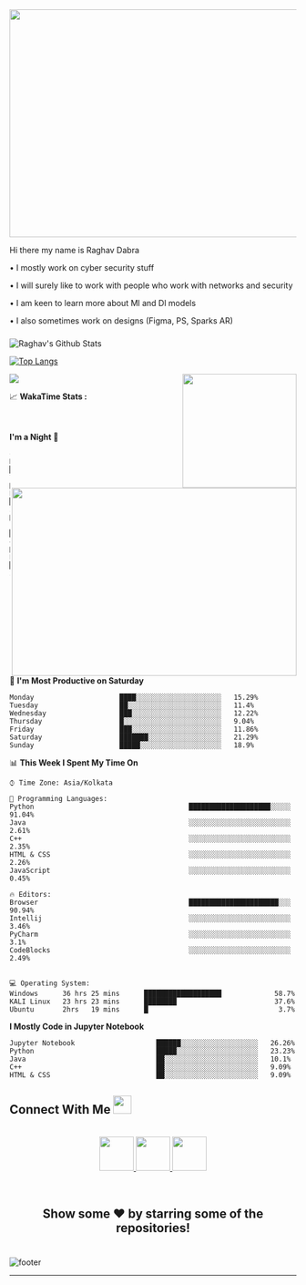 
<img src="https://media.giphy.com/media/115BJle6N2Av0A/giphy.gif" width="1000" height="400"/>

Hi there my name is Raghav Dabra 




• I mostly work on cyber security stuff

• I will surely like to work with people who work with networks and security

• I am keen to learn more about Ml and Dl models 

• I also sometimes work on designs (Figma, PS, Sparks AR)

###

![Raghav's Github Stats](https://github-readme-stats.vercel.app/api?username=RaghavDabra&show_icons=true&theme=midnight-purple)

[![Top Langs](https://github-readme-stats.vercel.app/api/top-langs/?username=RaghavDabra&theme=midnight-purple&layout=compact)](https://github.com/RaghavDabra/github-readme-stats)


<img align="Right" width="200" height="200" src="https://media.giphy.com/media/o0vwzuFwCGAFO/giphy.gif">

![](https://komarev.com/ghpvc/?username=RaghavDabra&color=blueviolet&style=plastic)




<summary>
  <g-emoji class="g-emoji" alias="chart_with_upwards_trend" fallback-src="https://github.githubassets.com/images/icons/emoji/unicode/1f4c8.png">📈</g-emoji> 
  <strong>WakaTime Stats : </strong>
</summary>


<a target="_blank">
  <img align="right" height="330px" width="500px" src="https://wakatime.com/share/@JayantGoel001/d757c83d-c3a9-424e-86f1-ce88190c9840.svg" >
</a>
<br>
<br>


<!--START_SECTION:waka-->

 
 
 
**I'm a Night 🦉** 

```text
🌞 Morning                 ██░░░░░░░░░░░░░░░░░░░░░░░   7.87% 
🌆 Daytime                 ██████░░░░░░░░░░░░░░░░░░░   26.15% 
🌃 Evening                 ██████████░░░░░░░░░░░░░░░   42.71% 
🌙 Night                   █████░░░░░░░░░░░░░░░░░░░░   23.26%

```
📅 **I'm Most Productive on Saturday** 

```text
Monday                     ████░░░░░░░░░░░░░░░░░░░░░   15.29% 
Tuesday                    ██░░░░░░░░░░░░░░░░░░░░░░░   11.4% 
Wednesday                  ███░░░░░░░░░░░░░░░░░░░░░░   12.22% 
Thursday                   █░░░░░░░░░░░░░░░░░░░░░░░░   9.04% 
Friday                     ███░░░░░░░░░░░░░░░░░░░░░░   11.86% 
Saturday                   ███████░░░░░░░░░░░░░░░░░░   21.29% 
Sunday                     █████░░░░░░░░░░░░░░░░░░░░   18.9%

```


📊 **This Week I Spent My Time On** 

```text
⌚︎ Time Zone: Asia/Kolkata

💬 Programming Languages: 
Python                                      ████████████████████░░░░░   91.04% 
Java                                        ░░░░░░░░░░░░░░░░░░░░░░░░░   2.61% 
C++                                         ░░░░░░░░░░░░░░░░░░░░░░░░░   2.35% 
HTML & CSS                                  ░░░░░░░░░░░░░░░░░░░░░░░░░   2.26% 
JavaScript                                  ░░░░░░░░░░░░░░░░░░░░░░░░░   0.45%

🔥 Editors: 
Browser                                     ██████████████████████░░░   90.94% 
Intellij                                    ░░░░░░░░░░░░░░░░░░░░░░░░░   3.46% 
PyCharm                                     ░░░░░░░░░░░░░░░░░░░░░░░░░   3.1% 
CodeBlocks                                  ░░░░░░░░░░░░░░░░░░░░░░░░░   2.49%


💻 Operating System: 
Windows      36 hrs 25 mins      ███████████████████             58.7%
KALI Linux   23 hrs 23 mins      ████████                        37.6%
Ubuntu       2hrs   19 mins      █                                3.7%
```

**I Mostly Code in Jupyter Notebook** 

```text
Jupyter Notebook                    ██████░░░░░░░░░░░░░░░░░░░   26.26% 
Python                              █████░░░░░░░░░░░░░░░░░░░░   23.23% 
Java                                ██░░░░░░░░░░░░░░░░░░░░░░░   10.1% 
C++                                 ██░░░░░░░░░░░░░░░░░░░░░░░   9.09% 
HTML & CSS                          ██░░░░░░░░░░░░░░░░░░░░░░░   9.09%

```



<!--END_SECTION:waka-->

##  Connect With Me   <a target="_blank">    <img src="https://github.com/JayantGoel001/JayantGoel001/blob/master/Handshake.gif" height="32px" style="max-width:100%;">
  </a>
</h1>

<p align="center">
  <br>
  <a href="https://www.linkedin.com/in/raghavdabra/" target="_blank">
    <code><img height="60" width="60" src="https://github.com/JayantGoel001/JayantGoel001/blob/master/linkedin.svg"/></code>
  
  <a href="https://www.instagram.com/raghav__dabra/" target="_blank">
    <code><img height="60" width="60" src="https://github.com/JayantGoel001/JayantGoel001/blob/master/instagram.svg"/></code>
  </a>
  <a href="https://twitter.com/RaghavDabra4" target="_blank">
    <code><img height="60" width="60" src="https://github.com/JayantGoel001/JayantGoel001/blob/master/twitter.svg"/></code>
  </a>

  </a>     
</p>
<br/>



<div align="center">

## Show some ❤️ by starring some of the repositories!

</div>

#
![footer](https://media.giphy.com/media/xULW8v7LtZrgcaGvC0/giphy.gif) 

----



